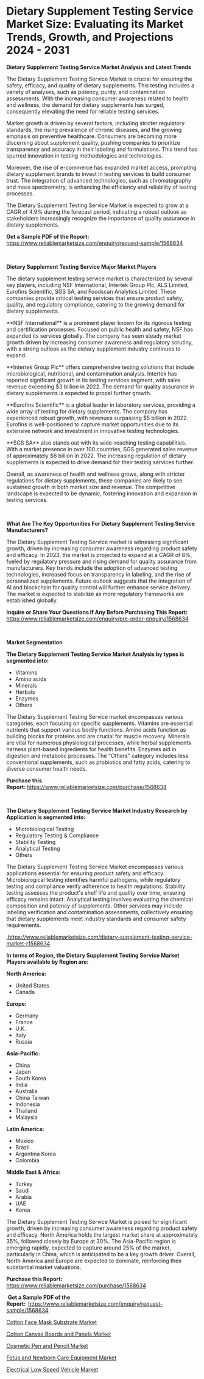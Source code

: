 <p><h1>Dietary Supplement Testing Service Market Size: Evaluating its Market Trends, Growth, and Projections 2024 - 2031</h1></p><p><strong>Dietary Supplement Testing Service Market Analysis and Latest Trends</strong></p>
<p><p>The Dietary Supplement Testing Service Market is crucial for ensuring the safety, efficacy, and quality of dietary supplements. This testing includes a variety of analyses, such as potency, purity, and contamination assessments. With the increasing consumer awareness related to health and wellness, the demand for dietary supplements has surged, consequently elevating the need for reliable testing services.</p><p>Market growth is driven by several factors, including stricter regulatory standards, the rising prevalence of chronic diseases, and the growing emphasis on preventive healthcare. Consumers are becoming more discerning about supplement quality, pushing companies to prioritize transparency and accuracy in their labeling and formulations. This trend has spurred innovation in testing methodologies and technologies.</p><p>Moreover, the rise of e-commerce has expanded market access, prompting dietary supplement brands to invest in testing services to build consumer trust. The integration of advanced technologies, such as chromatography and mass spectrometry, is enhancing the efficiency and reliability of testing processes.</p><p>The Dietary Supplement Testing Service Market is expected to grow at a CAGR of 4.9% during the forecast period, indicating a robust outlook as stakeholders increasingly recognize the importance of quality assurance in dietary supplements.</p></p>
<p><strong>Get a Sample PDF of the Report:&nbsp;</strong> <a href="https://www.reliablemarketsize.com/enquiry/request-sample/1568634?utm_campaign=1506&utm_medium=2&utm_source=Github&utm_content=ia&utm_term=14102024&utm_id=dietary-supplement-testing-service">https://www.reliablemarketsize.com/enquiry/request-sample/1568634</a></p>
<p>&nbsp;</p>
<p><strong>Dietary Supplement Testing Service Major Market Players</strong></p>
<p><p>The dietary supplement testing service market is characterized by several key players, including NSF International, Intertek Group Plc, ALS Limited, Eurofins Scientific, SGS SA, and Foodscan Analytics Limited. These companies provide critical testing services that ensure product safety, quality, and regulatory compliance, catering to the growing demand for dietary supplements.</p><p>**NSF International** is a prominent player known for its rigorous testing and certification processes. Focused on public health and safety, NSF has expanded its services globally. The company has seen steady market growth driven by increasing consumer awareness and regulatory scrutiny, with a strong outlook as the dietary supplement industry continues to expand.</p><p>**Intertek Group Plc** offers comprehensive testing solutions that include microbiological, nutritional, and contamination analysis. Intertek has reported significant growth in its testing services segment, with sales revenue exceeding $3 billion in 2022. The demand for quality assurance in dietary supplements is expected to propel further growth.</p><p>**Eurofins Scientific** is a global leader in laboratory services, providing a wide array of testing for dietary supplements. The company has experienced robust growth, with revenues surpassing $5 billion in 2022. Eurofins is well-positioned to capture market opportunities due to its extensive network and investment in innovative testing technologies.</p><p>**SGS SA** also stands out with its wide-reaching testing capabilities. With a market presence in over 100 countries, SGS generated sales revenue of approximately $6 billion in 2022. The increasing regulation of dietary supplements is expected to drive demand for their testing services further.</p><p>Overall, as awareness of health and wellness grows, along with stricter regulations for dietary supplements, these companies are likely to see sustained growth in both market size and revenue. The competitive landscape is expected to be dynamic, fostering innovation and expansion in testing services.</p></p>
<p>&nbsp;</p>
<p><strong>What Are The Key Opportunities For Dietary Supplement Testing Service Manufacturers?</strong></p>
<p><p>The Dietary Supplement Testing Service market is witnessing significant growth, driven by increasing consumer awareness regarding product safety and efficacy. In 2023, the market is projected to expand at a CAGR of 8%, fueled by regulatory pressure and rising demand for quality assurance from manufacturers. Key trends include the adoption of advanced testing technologies, increased focus on transparency in labeling, and the rise of personalized supplements. Future outlook suggests that the integration of AI and blockchain for quality control will further enhance service delivery. The market is expected to stabilize as more regulatory frameworks are established globally.</p></p>
<p><strong>Inquire or Share Your Questions If Any Before Purchasing This Report:</strong> <a href="https://www.reliablemarketsize.com/enquiry/pre-order-enquiry/1568634?utm_campaign=1506&utm_medium=2&utm_source=Github&utm_content=ia&utm_term=14102024&utm_id=dietary-supplement-testing-service">https://www.reliablemarketsize.com/enquiry/pre-order-enquiry/1568634</a></p>
<p>&nbsp;</p>
<p><strong>Market Segmentation</strong></p>
<p><strong>The Dietary Supplement Testing Service Market Analysis by types is segmented into:</strong></p>
<p><ul><li>Vitamins</li><li>Amino acids</li><li>Minerals</li><li>Herbals</li><li>Enzymes</li><li>Others</li></ul></p>
<p><p>The Dietary Supplement Testing Service market encompasses various categories, each focusing on specific supplements. Vitamins are essential nutrients that support various bodily functions. Amino acids function as building blocks for proteins and are crucial for muscle recovery. Minerals are vital for numerous physiological processes, while herbal supplements harness plant-based ingredients for health benefits. Enzymes aid in digestion and metabolic processes. The "Others" category includes less conventional supplements, such as probiotics and fatty acids, catering to diverse consumer health needs.</p></p>
<p><strong>Purchase this Report:&nbsp;</strong><a href="https://www.reliablemarketsize.com/purchase/1568634?utm_campaign=1506&utm_medium=2&utm_source=Github&utm_content=ia&utm_term=14102024&utm_id=dietary-supplement-testing-service">https://www.reliablemarketsize.com/purchase/1568634</a></p>
<p>&nbsp;</p>
<p><strong>The Dietary Supplement Testing Service Market Industry Research by Application is segmented into:</strong></p>
<p><ul><li>Microbiological Testing</li><li>Regulatory Testing & Compliance</li><li>Stability Testing</li><li>Analytical Testing</li><li>Others</li></ul></p>
<p><p>The Dietary Supplement Testing Service Market encompasses various applications essential for ensuring product safety and efficacy. Microbiological testing identifies harmful pathogens, while regulatory testing and compliance verify adherence to health regulations. Stability testing assesses the product's shelf life and quality over time, ensuring efficacy remains intact. Analytical testing involves evaluating the chemical composition and potency of supplements. Other services may include labeling verification and contamination assessments, collectively ensuring that dietary supplements meet industry standards and consumer safety requirements.</p></p>
<p><a href="https://www.reliablemarketsize.com/dietary-supplement-testing-service-market-r1568634?utm_campaign=1506&utm_medium=2&utm_source=Github&utm_content=ia&utm_term=14102024&utm_id=dietary-supplement-testing-service">&nbsp;https://www.reliablemarketsize.com/dietary-supplement-testing-service-market-r1568634</a></p>
<p><strong>In terms of Region, the Dietary Supplement Testing Service Market Players available by Region are:</strong></p>
<p>
    <p> <strong> North America: </strong>
        <ul>
            <li>United States</li>
            <li>Canada</li>
        </ul>
        </p> 
    <p> <strong> Europe: </strong>
        <ul>
            <li>Germany</li>
            <li>France</li>
            <li>U.K.</li>
            <li>Italy</li>
            <li>Russia</li>
        </ul>
        </p> 
    <p> <strong> Asia-Pacific: </strong>
        <ul>
            <li>China</li>
            <li>Japan</li>
            <li>South Korea</li>
            <li>India</li>
            <li>Australia</li>
            <li>China Taiwan</li>
            <li>Indonesia</li>
            <li>Thailand</li>
            <li>Malaysia</li>
        </ul>
        </p> 
    <p> <strong> Latin America: </strong>
        <ul>
            <li>Mexico</li>
            <li>Brazil</li>
            <li>Argentina Korea</li>
            <li>Colombia</li>
        </ul>
        </p> 
    <p> <strong> Middle East & Africa: </strong>
        <ul>
            <li>Turkey</li>
            <li>Saudi</li>
            <li>Arabia</li>
            <li>UAE</li>
            <li>Korea</li>
        </ul>
    </p>
    </p>
<p><p>The Dietary Supplement Testing Service Market is poised for significant growth, driven by increasing consumer awareness regarding product safety and efficacy. North America holds the largest market share at approximately 35%, followed closely by Europe at 30%. The Asia-Pacific region is emerging rapidly, expected to capture around 25% of the market, particularly in China, which is anticipated to be a key growth driver. Overall, North America and Europe are expected to dominate, reinforcing their substantial market valuations.</p></p>
<p><strong>Purchase this Report: </strong><a href="https://www.reliablemarketsize.com/purchase/1568634?utm_campaign=1506&utm_medium=2&utm_source=Github&utm_content=ia&utm_term=14102024&utm_id=dietary-supplement-testing-service">https://www.reliablemarketsize.com/purchase/1568634</a></p>
<p>&nbsp;<strong>Get a Sample PDF of the Report:&nbsp;&nbsp;</strong><a href="https://www.reliablemarketsize.com/enquiry/request-sample/1568634?utm_campaign=1506&utm_medium=2&utm_source=Github&utm_content=ia&utm_term=14102024&utm_id=dietary-supplement-testing-service">https://www.reliablemarketsize.com/enquiry/request-sample/1568634</a></p>
<p><strong></strong></p>
<p><p><a href="https://www.linkedin.com/pulse/cotton-face-mask-substrate-market-forecast-global-trends-yo9ge?trk=public_post_embed_feed-article-content&utm_campaign=1506&utm_medium=2&utm_source=Github&utm_content=ia&utm_term=14102024&utm_id=dietary-supplement-testing-service">Cotton Face Mask Substrate Market</a></p><p><a href="https://www.linkedin.com/pulse/cotton-canvas-boards-panels-market-analysis-product-segmentation-qeoce?trk=public_post_embed_feed-article-content&utm_campaign=1506&utm_medium=2&utm_source=Github&utm_content=ia&utm_term=14102024&utm_id=dietary-supplement-testing-service">Cotton Canvas Boards and Panels Market</a></p><p><a href="https://www.linkedin.com/pulse/surfing-cosmetic-pen-pencil-wave-riding-market-currents-2031-stokks-yle4e?trk=public_post_embed_feed-article-content&utm_campaign=1506&utm_medium=2&utm_source=Github&utm_content=ia&utm_term=14102024&utm_id=dietary-supplement-testing-service">Cosmetic Pen and Pencil Market</a></p><p><a href="https://github.com/nitatoth2h/Market-Research-Report-List-1/blob/main/fetus-and-newborn-care-equipment-market.md?utm_campaign=1506&utm_medium=2&utm_source=Github&utm_content=ia&utm_term=14102024&utm_id=dietary-supplement-testing-service">Fetus and Newborn Care Equipment Market</a></p><p><a href="https://github.com/allamcryd/Market-Research-Report-List-1/blob/main/electrical-low-speed-vehicle-market.md?utm_campaign=1506&utm_medium=2&utm_source=Github&utm_content=ia&utm_term=14102024&utm_id=dietary-supplement-testing-service">Electrical Low Speed Vehicle Market</a></p></p>